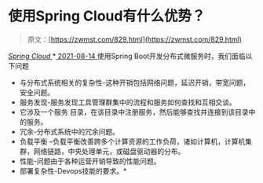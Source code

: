 <!--yml
category: 未分类
date: 0001-01-01 00:00:00
-->

# 使用Spring Cloud有什么优势？

> 原文：[https://zwmst.com/829.html](https://zwmst.com/829.html)

   [ *Spring Cloud* ](https://zwmst.com/spring-cloud)*[ <time datetime="2021-08-14T08:22:34+08:00"> 2021-08-14 </time> ](https://zwmst.com/829.html)  使用Spring Boot开发分布式微服务时，我们面临以下问题

*   与分布式系统相关的复杂性-这种开销包括网络问题，延迟开销，带宽问题，安全问题。
*   服务发现-服务发现工具管理群集中的流程和服务如何查找和互相交谈。
*   它涉及一个服务 目录，在该目录中注册服务，然后能够查找并连接到该目录中的服务。
*   冗余-分布式系统中的冗余问题。
*   负载平衡 –负载平衡改善跨多个计算资源的工作负荷，诸如计算机，计算机集群，网络链路，中央处理单元，或磁盘驱动器的分布。
*   性能-问题由于各种运营开销导致的性能问题。
*   部署复杂性-Devops技能的要求。*